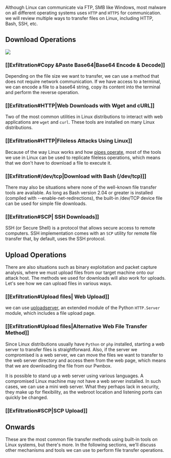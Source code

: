 Although Linux can communicate via FTP, SMB like Windows, most malware on all different operating systems uses `HTTP` and `HTTPS` for communication.
we will review multiple ways to transfer files on Linux, including HTTP, Bash, SSH, etc.
## Download Operations
![](https://academy.hackthebox.com/storage/modules/24/LinuxDownloadUpload.drawio.png)
### [[Exfiltration#Copy &Paste Base64|Base64 Encode & Decode]]
Depending on the file size we want to transfer, we can use a method that does not require network communication. If we have access to a terminal, we can encode a file to a base64 string, copy its content into the terminal and perform the reverse operation.
### [[Exfiltration#HTTP|Web Downloads with Wget and cURL]] 
Two of the most common utilities in Linux distributions to interact with web applications are `wget` and `curl`. These tools are installed on many Linux distributions.
### [[Exfiltration#HTTP|Fileless Attacks Using Linux]] 
Because of the way Linux works and how [pipes operate](https://www.geeksforgeeks.org/piping-in-unix-or-linux/), most of the tools we use in Linux can be used to replicate fileless operations, which means that we don't have to download a file to execute it.
### [[Exfiltration#/dev/tcp|Download with Bash (/dev/tcp)]] 
There may also be situations where none of the well-known file transfer tools are available. As long as Bash version 2.04 or greater is installed (compiled with --enable-net-redirections), the built-in /dev/TCP device file can be used for simple file downloads.
### [[Exfiltration#SCP| SSH Downloads]] 
SSH (or Secure Shell) is a protocol that allows secure access to remote computers. SSH implementation comes with an `SCP` utility for remote file transfer that, by default, uses the SSH protocol.

## Upload Operations

There are also situations such as binary exploitation and packet capture analysis, where we must upload files from our target machine onto our attack host. The methods we used for downloads will also work for uploads. Let's see how we can upload files in various ways.
###  [[Exfiltration#Upload files| Web Upload]] 
we can use [uploadserver](https://github.com/Densaugeo/uploadserver), an extended module of the Python `HTTP.Server` module, which includes a file upload page.
###  [[Exfiltration#Upload files|Alternative Web File Transfer Method]]  
Since Linux distributions usually have `Python` or `php` installed, starting a web server to transfer files is straightforward. Also, if the server we compromised is a web server, we can move the files we want to transfer to the web server directory and access them from the web page, which means that we are downloading the file from our Pwnbox.

It is possible to stand up a web server using various languages. A compromised Linux machine may not have a web server installed. In such cases, we can use a mini web server. What they perhaps lack in security, they make up for flexibility, as the webroot location and listening ports can quickly be changed.
###  [[Exfiltration#SCP|SCP Upload]]  
## Onwards
These are the most common file transfer methods using built-in tools on Linux systems, but there's more. In the following sections, we'll discuss other mechanisms and tools we can use to perform file transfer operations.